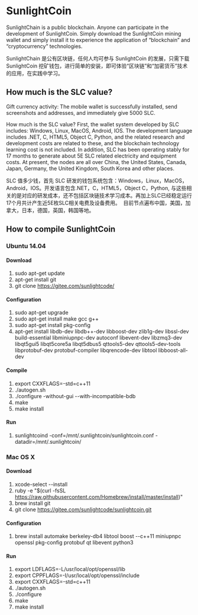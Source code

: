 # SunlightCoin
SunlightChain is a public blockchain. Anyone can participate in the development of SunlightCoin. Simply download the SunlightCoin mining wallet and simply install it to experience the application of “blockchain” and “cryptocurrency” technologies.

SunlightChain 是公有区块链，任何人均可参与 SunlightCoin 的发展，只需下载 SunlightCoin 挖矿钱包，进行简单的安装，即可体验“区块链”和“加密货币”技术的应用，在实践中学习。

## How much is the SLC value?
Gift currency activity: The mobile wallet is successfully installed, send screenshots and addresses, and immediately give 5000 SLC.

How much is the SLC value? First, the wallet system developed by SLC includes: Windows, Linux, MacOS, Android, IOS. The development language includes .NET, C, HTML5, Object C, Python, and the related research and development costs are related to these, and the blockchain technology learning cost is not included. In addition, SLC has been operating stably for 17 months to generate about 5E SLC related electricity and equipment costs.
At present, the nodes are all over China, the United States, Canada, Japan, Germany, the United Kingdom, South Korea and other places.

SLC 值多少钱，首先 SLC 研发的钱包系统包含：Windows，Linux，MacOS，Android，IOS。开发语言包含.NET，C，HTML5，Object C，Python, 与这些相关的是对应的研发成本，还不包括区块链技术学习成本。再加上SLC已经稳定运行17个月共计产生近5E枚SLC相关电费及设备费用。
 目前节点遍布中国，美国，加拿大，日本，德国，英国，韩国等地。

## How to compile SunlightCoin
### Ubuntu 14.04
#### Download
1. sudo apt-get update
2. apt-get install git
3. git clone https://gitee.com/sunlightcode/

#### Configuration
1. sudo apt-get upgrade
2. sudo apt-get install make gcc g++
3. sudo apt-get install pkg-config
4. apt-get install libdb-dev libdb++-dev libboost-dev zlib1g-dev libssl-dev build-essential libminiupnpc-dev autoconf libevent-dev libzmq3-dev libqt5gui5 libqt5core5a libqt5dbus5 qttools5-dev qttools5-dev-tools libprotobuf-dev protobuf-compiler libqrencode-dev libtool libboost-all-dev

#### Compile
1. export CXXFLAGS=-std=c++11
2. ./autogen.sh
3. ./configure -without-gui --with-incompatible-bdb
4. make
5. make install

#### Run
1. sunlightcoind  -conf=/mnt/.sunlightcoin/sunlightcoin.conf  -datadir=/mnt/.sunlightcoin/

### Mac OS X
#### Download
1. xcode-select --install
2. ruby -e "$(curl -fsSL https://raw.githubusercontent.com/Homebrew/install/master/install)" 
3. brew install git
4. git clone https://gitee.com/sunlightcode/sunlightcoin.git

#### Configuration
1. brew install automake berkeley-db4 libtool boost --c++11 miniupnpc openssl pkg-config protobuf qt libevent python3

#### Run
1. export LDFLAGS=-L/usr/local/opt/openssl/lib
2. export CPPFLAGS=-I/usr/local/opt/openssl/include 
3. export CXXFLAGS=-std=c++11
4. ./autogen.sh
5. ./configure 
6. make
7. make install

